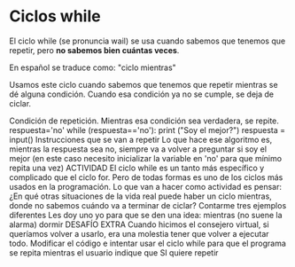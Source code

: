 # Ciclos while
El ciclo while (se pronuncia wail) se usa cuando sabemos que tenemos que repetir, pero __no sabemos bien cuántas veces__. 

En español se traduce como:  "ciclo mientras"

Usamos este ciclo cuando sabemos que tenemos que repetir mientras se dé alguna condición. Cuando esa condición ya no se cumple, se deja de ciclar.

<!-- TODO: terminar -->
Condición de repetición. Mientras esa condición sea verdadera, se repite.
respuesta='no'
while (respuesta=='no'):
	print ("Soy el mejor?")
	respuesta = input()
Instrucciones que se van a repetir
Lo que hace ese algoritmo es, mientras la respuesta sea no, siempre va a volver a preguntar si soy el mejor 
(en este caso necesito inicializar la variable en 'no' para que mínimo repita una vez)
ACTIVIDAD
El ciclo while es un tanto más específico y complicado que el ciclo for. Pero de todas formas es uno de los ciclos más usados en la programación.
Lo que van a hacer como actividad es pensar:
¿En qué otras situaciones de la vida real puede haber un ciclo mientras, donde no sabemos cuándo va a terminar de ciclar?
Contarme tres ejemplos diferentes
Les doy uno yo para que se den una idea: mientras (no suene la alarma)
	dormir
DESAFÍO EXTRA
Cuando hicimos el consejero virtual, si queríamos volver a usarlo, era una molestia tener que volver a ejecutar todo.
Modificar el código e intentar usar el ciclo while para que el programa se repita mientras el usuario indique que SI quiere repetir
